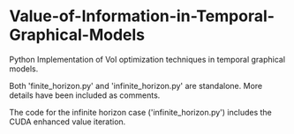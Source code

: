 # Value-of-Information-in-Temporal-Graphical-Models
Python Implementation of VoI optimization techniques in temporal graphical models.

Both 'finite_horizon.py' and 'infinite_horizon.py' are standalone.
More details have been included as comments.

The code for the infinite horizon case ('infinite_horizon.py') includes the CUDA enhanced value iteration.
